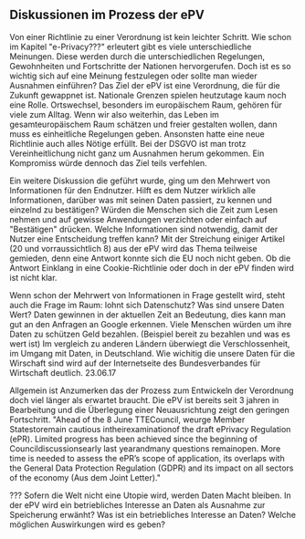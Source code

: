 ## Diskussionen im Prozess der ePV

Von einer Richtlinie zu einer Verordnung ist kein leichter Schritt. Wie schon im Kapitel "e-Privacy???" erleutert gibt es viele unterschiedliche Meinungen. Diese werden durch die unterschiedlichen Regelungen, Gewohnheiten und Fortschritte der Nationen hervorgerufen. Doch ist es so wichtig sich auf eine Meinung festzulegen oder sollte man wieder Ausnahmen einführen? Das Ziel der ePV ist eine Verordnung, die für die Zukunft gewappnet ist. Nationale Grenzen spielen heutzutage kaum noch eine Rolle. Ortswechsel, besonders im europäischem Raum, gehören für viele zum Alltag. Wenn wir also weiterhin, das Leben im gesamteuropäischem Raum schätzen und freier gestalten wollen, dann muss es einheitliche Regelungen geben. Ansonsten hatte eine neue Richtlinie auch alles Nötige erfüllt. Bei der DSGVO ist man trotz Vereinheitlichung nicht ganz um Ausnahmen herum gekommen. Ein Kompromiss würde dennoch das Ziel teils verfehlen.

Ein weitere Diskussion die geführt wurde, ging um den Mehrwert von Informationen für den Endnutzer. Hilft es dem Nutzer wirklich alle Informationen, darüber was mit seinen Daten passiert, zu kennen und einzelnd zu bestätigen? Würden die Menschen sich die Zeit zum Lesen nehmen und auf gewisse Anwendungen verzichten oder einfach auf "Bestätigen" drücken. Welche Informationen sind notwendig, damit der Nutzer eine Entscheidung treffen kann? Mit der Streichung einiger Artikel (20 und vorraussichtlich 8) aus der ePV wird das Thema teilweise gemieden, denn eine Antwort konnte sich die EU noch nicht geben. Ob die Antwort Einklang in eine Cookie-Richtlinie oder doch in der ePV finden wird ist nicht klar.

Wenn schon der Mehrwert von Informationen in Frage gestellt wird, steht auch die Frage im Raum: lohnt sich Datenschutz? Was sind unsere Daten Wert? Daten gewinnen in der aktuellen Zeit an Bedeutung, dies kann man gut an den Anfragen an Google erkennen. Viele Menschen würden um ihre Daten zu schützen Geld bezahlen. (Beispiel bereit zu bezahlen und was es wert ist) Im vergleich zu anderen Ländern überwiegt die Verschlossenheit, im Umgang mit Daten, in Deutschland. Wie wichitig die unsere Daten für die Wirschaft sind wird auf der Internetseite des Bundesverbandes für Wirtschaft deutlich. 23.06.17

Allgemein ist Anzumerken das der Prozess zum Entwickeln der Verordnung doch viel länger als erwartet braucht. Die ePV ist bereits seit 3 jahren in Bearbeitung und die Überlegung einer Neuausrichtung zeigt den geringen Fortschritt. "Ahead of the 8 June TTECouncil, weurge Member Statestoremain cautious intheirexaminationof the draft ePrivacy Regulation (ePR). Limited progress has been achieved since the beginning of Councildiscussionsearly last yearandmany questions remainopen. More time is needed to assess the ePR’s scope of application, its overlaps with the General Data Protection Regulation (GDPR) and its impact on all sectors of the economy (Aus dem Joint Letter)."


???
Sofern die Welt nicht eine Utopie wird, werden Daten Macht bleiben.
In der ePV wird ein betriebliches Interesse an Daten als Ausnahme zur Speicherung erwänht?
Was ist ein betriebliches Interesse an Daten? Welche möglichen Auswirkungen wird es geben?
